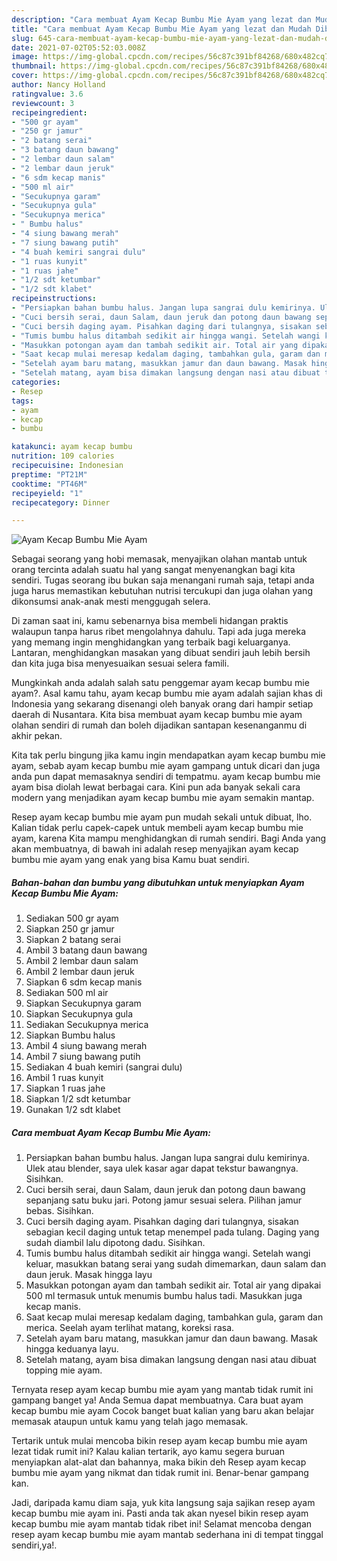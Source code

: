 ```yaml
---
description: "Cara membuat Ayam Kecap Bumbu Mie Ayam yang lezat dan Mudah Dibuat"
title: "Cara membuat Ayam Kecap Bumbu Mie Ayam yang lezat dan Mudah Dibuat"
slug: 645-cara-membuat-ayam-kecap-bumbu-mie-ayam-yang-lezat-dan-mudah-dibuat
date: 2021-07-02T05:52:03.008Z
image: https://img-global.cpcdn.com/recipes/56c87c391bf84268/680x482cq70/ayam-kecap-bumbu-mie-ayam-foto-resep-utama.jpg
thumbnail: https://img-global.cpcdn.com/recipes/56c87c391bf84268/680x482cq70/ayam-kecap-bumbu-mie-ayam-foto-resep-utama.jpg
cover: https://img-global.cpcdn.com/recipes/56c87c391bf84268/680x482cq70/ayam-kecap-bumbu-mie-ayam-foto-resep-utama.jpg
author: Nancy Holland
ratingvalue: 3.6
reviewcount: 3
recipeingredient:
- "500 gr ayam"
- "250 gr jamur"
- "2 batang serai"
- "3 batang daun bawang"
- "2 lembar daun salam"
- "2 lembar daun jeruk"
- "6 sdm kecap manis"
- "500 ml air"
- "Secukupnya garam"
- "Secukupnya gula"
- "Secukupnya merica"
- " Bumbu halus"
- "4 siung bawang merah"
- "7 siung bawang putih"
- "4 buah kemiri sangrai dulu"
- "1 ruas kunyit"
- "1 ruas jahe"
- "1/2 sdt ketumbar"
- "1/2 sdt klabet"
recipeinstructions:
- "Persiapkan bahan bumbu halus. Jangan lupa sangrai dulu kemirinya. Ulek atau blender, saya ulek kasar agar dapat tekstur bawangnya. Sisihkan."
- "Cuci bersih serai, daun Salam, daun jeruk dan potong daun bawang sepanjang satu buku jari. Potong jamur sesuai selera. Pilihan jamur bebas. Sisihkan."
- "Cuci bersih daging ayam. Pisahkan daging dari tulangnya, sisakan sebagian kecil daging untuk tetap menempel pada tulang. Daging yang sudah diambil lalu dipotong dadu. Sisihkan."
- "Tumis bumbu halus ditambah sedikit air hingga wangi. Setelah wangi keluar, masukkan batang serai yang sudah dimemarkan, daun salam dan daun jeruk. Masak hingga layu"
- "Masukkan potongan ayam dan tambah sedikit air. Total air yang dipakai 500 ml termasuk untuk menumis bumbu halus tadi. Masukkan juga kecap manis."
- "Saat kecap mulai meresap kedalam daging, tambahkan gula, garam dan merica. Seelah ayam terlihat matang, koreksi rasa."
- "Setelah ayam baru matang, masukkan jamur dan daun bawang. Masak hingga keduanya layu."
- "Setelah matang, ayam bisa dimakan langsung dengan nasi atau dibuat topping mie ayam."
categories:
- Resep
tags:
- ayam
- kecap
- bumbu

katakunci: ayam kecap bumbu 
nutrition: 109 calories
recipecuisine: Indonesian
preptime: "PT21M"
cooktime: "PT46M"
recipeyield: "1"
recipecategory: Dinner

---
```



![Ayam Kecap Bumbu Mie Ayam](https://img-global.cpcdn.com/recipes/56c87c391bf84268/680x482cq70/ayam-kecap-bumbu-mie-ayam-foto-resep-utama.jpg)

Sebagai seorang yang hobi memasak, menyajikan olahan mantab untuk orang tercinta adalah suatu hal yang sangat menyenangkan bagi kita sendiri. Tugas seorang ibu bukan saja menangani rumah saja, tetapi anda juga harus memastikan kebutuhan nutrisi tercukupi dan juga olahan yang dikonsumsi anak-anak mesti menggugah selera.

Di zaman  saat ini, kamu sebenarnya bisa membeli hidangan praktis walaupun tanpa harus ribet mengolahnya dahulu. Tapi ada juga mereka yang memang ingin menghidangkan yang terbaik bagi keluarganya. Lantaran, menghidangkan masakan yang dibuat sendiri jauh lebih bersih dan kita juga bisa menyesuaikan sesuai selera famili. 



Mungkinkah anda adalah salah satu penggemar ayam kecap bumbu mie ayam?. Asal kamu tahu, ayam kecap bumbu mie ayam adalah sajian khas di Indonesia yang sekarang disenangi oleh banyak orang dari hampir setiap daerah di Nusantara. Kita bisa membuat ayam kecap bumbu mie ayam olahan sendiri di rumah dan boleh dijadikan santapan kesenanganmu di akhir pekan.

Kita tak perlu bingung jika kamu ingin mendapatkan ayam kecap bumbu mie ayam, sebab ayam kecap bumbu mie ayam gampang untuk dicari dan juga anda pun dapat memasaknya sendiri di tempatmu. ayam kecap bumbu mie ayam bisa diolah lewat berbagai cara. Kini pun ada banyak sekali cara modern yang menjadikan ayam kecap bumbu mie ayam semakin mantap.

Resep ayam kecap bumbu mie ayam pun mudah sekali untuk dibuat, lho. Kalian tidak perlu capek-capek untuk membeli ayam kecap bumbu mie ayam, karena Kita mampu menghidangkan di rumah sendiri. Bagi Anda yang akan membuatnya, di bawah ini adalah resep menyajikan ayam kecap bumbu mie ayam yang enak yang bisa Kamu buat sendiri.

<!--inarticleads1-->

##### Bahan-bahan dan bumbu yang dibutuhkan untuk menyiapkan Ayam Kecap Bumbu Mie Ayam:

1. Sediakan 500 gr ayam
1. Siapkan 250 gr jamur
1. Siapkan 2 batang serai
1. Ambil 3 batang daun bawang
1. Ambil 2 lembar daun salam
1. Ambil 2 lembar daun jeruk
1. Siapkan 6 sdm kecap manis
1. Sediakan 500 ml air
1. Siapkan Secukupnya garam
1. Siapkan Secukupnya gula
1. Sediakan Secukupnya merica
1. Siapkan  Bumbu halus
1. Ambil 4 siung bawang merah
1. Ambil 7 siung bawang putih
1. Sediakan 4 buah kemiri (sangrai dulu)
1. Ambil 1 ruas kunyit
1. Siapkan 1 ruas jahe
1. Siapkan 1/2 sdt ketumbar
1. Gunakan 1/2 sdt klabet




<!--inarticleads2-->

##### Cara membuat Ayam Kecap Bumbu Mie Ayam:

1. Persiapkan bahan bumbu halus. Jangan lupa sangrai dulu kemirinya. Ulek atau blender, saya ulek kasar agar dapat tekstur bawangnya. Sisihkan.
1. Cuci bersih serai, daun Salam, daun jeruk dan potong daun bawang sepanjang satu buku jari. Potong jamur sesuai selera. Pilihan jamur bebas. Sisihkan.
1. Cuci bersih daging ayam. Pisahkan daging dari tulangnya, sisakan sebagian kecil daging untuk tetap menempel pada tulang. Daging yang sudah diambil lalu dipotong dadu. Sisihkan.
1. Tumis bumbu halus ditambah sedikit air hingga wangi. Setelah wangi keluar, masukkan batang serai yang sudah dimemarkan, daun salam dan daun jeruk. Masak hingga layu
1. Masukkan potongan ayam dan tambah sedikit air. Total air yang dipakai 500 ml termasuk untuk menumis bumbu halus tadi. Masukkan juga kecap manis.
1. Saat kecap mulai meresap kedalam daging, tambahkan gula, garam dan merica. Seelah ayam terlihat matang, koreksi rasa.
1. Setelah ayam baru matang, masukkan jamur dan daun bawang. Masak hingga keduanya layu.
1. Setelah matang, ayam bisa dimakan langsung dengan nasi atau dibuat topping mie ayam.




Ternyata resep ayam kecap bumbu mie ayam yang mantab tidak rumit ini gampang banget ya! Anda Semua dapat membuatnya. Cara buat ayam kecap bumbu mie ayam Cocok banget buat kalian yang baru akan belajar memasak ataupun untuk kamu yang telah jago memasak.

Tertarik untuk mulai mencoba bikin resep ayam kecap bumbu mie ayam lezat tidak rumit ini? Kalau kalian tertarik, ayo kamu segera buruan menyiapkan alat-alat dan bahannya, maka bikin deh Resep ayam kecap bumbu mie ayam yang nikmat dan tidak rumit ini. Benar-benar gampang kan. 

Jadi, daripada kamu diam saja, yuk kita langsung saja sajikan resep ayam kecap bumbu mie ayam ini. Pasti anda tak akan nyesel bikin resep ayam kecap bumbu mie ayam mantab tidak ribet ini! Selamat mencoba dengan resep ayam kecap bumbu mie ayam mantab sederhana ini di tempat tinggal sendiri,ya!.

